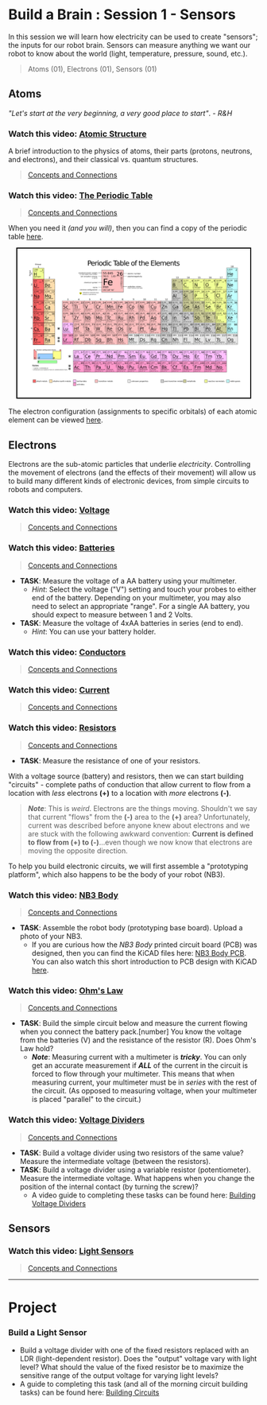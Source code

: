 # Build a Brain : Session 1 - Sensors
In this session we will learn how electricity can be used to create "sensors"; the inputs for our robot brain. Sensors can measure anything we want our robot to know about the world (light, temperature, pressure, sound, etc.).
> Atoms (01), Electrons (01), Sensors (01)

## Atoms
*"Let's start at the very beginning, a very good place to start"*. - *R&H*

### Watch this video: [Atomic Structure](https://vimeo.com/??????)
A brief introduction to the physics of atoms, their parts (protons, neutrons, and electrons), and their classical vs. quantum structures.
> [Concepts and Connections](../../_videos/boxes/atoms/Atomic-Structure.md)

### Watch this video: [The Periodic Table](https://vimeo.com/??????)
> [Concepts and Connections](../../_videos/boxes/atoms/The-Periodic-Table.md)

When you need it *(and you will)*, then you can find a copy of the periodic table [here](../../../boxes/atoms/_data/images/periodic_table.png).

<p align="center">
<img src="../../../boxes/atoms/_data/images/periodic_table.png" alt="dipole field template" height="300" style="border: 2px solid #000000;"/>
</p>

The electron configuration (assignments to specific orbitals) of each atomic element can be viewed [here](https://en.wikipedia.org/wiki/Electron_configurations_of_the_elements_(data_page)). 

## Electrons
Electrons are the sub-atomic particles that underlie *electricity*. Controlling the movement of electrons (and the effects of their movement) will allow us to build many different kinds of electronic devices, from simple circuits to robots and computers.

### Watch this video: [Voltage](https://vimeo.com/1000730032)
> [Concepts and Connections]()

### Watch this video: [Batteries](https://vimeo.com/??????)
> [Concepts and Connections]()
- **TASK**: Measure the voltage of a AA battery using your multimeter.
  - *Hint*: Select the voltage ("V") setting and touch your probes to either end of the battery. Depending on your multimeter, you may also need to select an appropriate "range". For a single AA battery, you should expect to measure between 1 and 2 Volts.
- **TASK**: Measure the voltage of 4xAA batteries in series (end to end).
  - *Hint*: You can use your battery holder.

### Watch this video: [Conductors](https://vimeo.com/1000740989)
> [Concepts and Connections]()

### Watch this video: [Current](https://vimeo.com/1000743561)
> [Concepts and Connections]()

### Watch this video: [Resistors](https://vimeo.com/1000755493)
> [Concepts and Connections]()
- **TASK**: Measure the resistance of one of your resistors.

With a voltage source (battery) and resistors, then we can start building "circuits" - complete paths of conduction that allow current to flow from a location with *less* electrons **(+)** to a location with *more* electrons **(-)**.

> ***Note***: This is *weird*. Electrons are the things moving. Shouldn't we say that current "flows" from the **(-)** area to the **(+)** area? Unfortunately, current was described before anyone knew about electrons and we are stuck with the following awkward convention: **Current is defined to flow from (+) to (-)**...even though we now know that electrons are moving the opposite direction.

To help you build electronic circuits, we will first assemble a "prototyping platform", which also happens to be the body of your robot (NB3).

### Watch this video: [NB3 Body](https://vimeo.com/1005036900)
> [Concepts and Connections]()
- **TASK**: Assemble the robot body (prototyping base board). Upload a photo of your NB3.
  - If you are curious how the *NB3 Body* printed circuit board (PCB) was designed, then you can find the KiCAD files here: [NB3 Body PCB](../../../boxes/electrons/NB3_body). You can also watch this short introduction to PCB design with KiCAD [here](https://vimeo.com/??????).

### Watch this video: [Ohm's Law](https://vimeo.com/1000768334)
> [Concepts and Connections]()
- **TASK**: Build the simple circuit below and measure the current flowing when you connect the battery pack.[number] You know the voltage from the batteries (V) and the resistance of the resistor (R). Does Ohm's Law hold?
  - ***Note***: Measuring current with a multimeter is ***tricky***. You can only get an accurate measurement if ***ALL*** of the current in the circuit is forced to flow through your multimeter. This means that when measuring current, your multimeter must be in *series* with the rest of the circuit. (As opposed to measuring voltage, when your multimeter is placed "parallel" to the circuit.)

### Watch this video: [Voltage Dividers](https://vimeo.com/1000782478)
> [Concepts and Connections]()
- **TASK**: Build a voltage divider using two resistors of the same value? Measure the intermediate voltage (between the resistors).
- **TASK**: Build a voltage divider using a variable resistor (potentiometer). Measure the intermediate voltage. What happens when you change the position of the internal contact (by turning the screw)?
  - A video guide to completing these tasks can be found here: [Building Voltage Dividers](https://vimeo.com/1000789632)

## Sensors
### Watch this video: [Light Sensors](https://vimeo.com/1000794164)
> [Concepts and Connections]()

---

# Project
### Build a Light Sensor
- Build a voltage divider with one of the fixed resistors replaced with an LDR (light-dependent resistor). Does the "output" voltage vary with light level? What should the value of the fixed resistor be to maximize the sensitive range of the output voltage for varying light levels?
- A guide to completing this task (and all of the morning circuit building tasks) can be found here: [Building Circuits](https://vimeo.com/1005054579)
